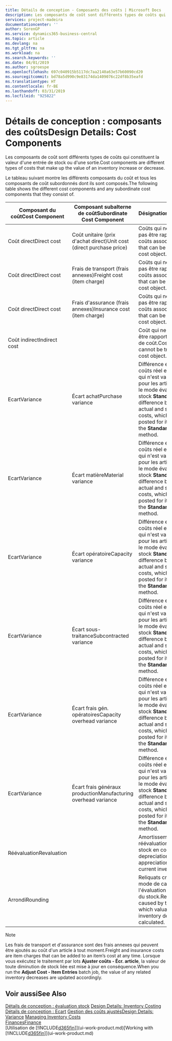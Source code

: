 ```yaml
---
title: Détails de conception - Composants des coûts | Microsoft Docs
description: Les composants de coût sont différents types de coûts qui constituent la valeur d'une entrée de stock ou d'une sortie.
services: project-madeira
documentationcenter: ''
author: SorenGP
ms.service: dynamics365-business-central
ms.topic: article
ms.devlang: na
ms.tgt_pltfrm: na
ms.workload: na
ms.search.keywords: ''
ms.date: 04/01/2019
ms.author: sgroespe
ms.openlocfilehash: 697c040915b5117dc7aa2140a63e57b60090cd20
ms.sourcegitcommit: bd78a5d990c9e83174da1409076c22df8b35eafd
ms.translationtype: HT
ms.contentlocale: fr-BE
ms.lasthandoff: 03/31/2019
ms.locfileid: "925822"
---
```

# <a name="design-details-cost-components"></a><span data-ttu-id="26367-103">Détails de conception : composants des coûts</span><span class="sxs-lookup"><span data-stu-id="26367-103">Design Details: Cost Components</span></span>
<span data-ttu-id="26367-104">Les composants de coût sont différents types de coûts qui constituent la valeur d'une entrée de stock ou d'une sortie.</span><span class="sxs-lookup"><span data-stu-id="26367-104">Cost components are different types of costs that make up the value of an inventory increase or decrease.</span></span>  

 <span data-ttu-id="26367-105">Le tableau suivant montre les différents composants du coût et tous les composants de coût subordonnés dont ils sont composés.</span><span class="sxs-lookup"><span data-stu-id="26367-105">The following table shows the different cost components and any subordinate cost components that they consist of.</span></span>  

|<span data-ttu-id="26367-106">Composant du coût</span><span class="sxs-lookup"><span data-stu-id="26367-106">Cost Component</span></span>|<span data-ttu-id="26367-107">Composant subalterne de coût</span><span class="sxs-lookup"><span data-stu-id="26367-107">Subordinate Cost Component</span></span>|<span data-ttu-id="26367-108">Désignation</span><span class="sxs-lookup"><span data-stu-id="26367-108">Description</span></span>|  
|--------------------|--------------------------------|---------------------------------------|  
|<span data-ttu-id="26367-109">Coût direct</span><span class="sxs-lookup"><span data-stu-id="26367-109">Direct cost</span></span>|<span data-ttu-id="26367-110">Coût unitaire (prix d'achat direct)</span><span class="sxs-lookup"><span data-stu-id="26367-110">Unit cost (direct purchase price)</span></span>|<span data-ttu-id="26367-111">Coûts qui ne peuvent pas être rapportés à des coûts associés.</span><span class="sxs-lookup"><span data-stu-id="26367-111">Cost that can be traced to a cost object.</span></span>|  
|<span data-ttu-id="26367-112">Coût direct</span><span class="sxs-lookup"><span data-stu-id="26367-112">Direct cost</span></span>|<span data-ttu-id="26367-113">Frais de transport (frais annexes)</span><span class="sxs-lookup"><span data-stu-id="26367-113">Freight cost (item charge)</span></span>|<span data-ttu-id="26367-114">Coûts qui ne peuvent pas être rapportés à des coûts associés.</span><span class="sxs-lookup"><span data-stu-id="26367-114">Cost that can be traced to a cost object.</span></span>|  
|<span data-ttu-id="26367-115">Coût direct</span><span class="sxs-lookup"><span data-stu-id="26367-115">Direct cost</span></span>|<span data-ttu-id="26367-116">Frais d'assurance (frais annexes)</span><span class="sxs-lookup"><span data-stu-id="26367-116">Insurance cost (item charge)</span></span>|<span data-ttu-id="26367-117">Coûts qui ne peuvent pas être rapportés à des coûts associés.</span><span class="sxs-lookup"><span data-stu-id="26367-117">Cost that can be traced to a cost object.</span></span>|  
|<span data-ttu-id="26367-118">Coût indirect</span><span class="sxs-lookup"><span data-stu-id="26367-118">Indirect cost</span></span>||<span data-ttu-id="26367-119">Coût qui ne peut pas être rapporté à un objet de coût.</span><span class="sxs-lookup"><span data-stu-id="26367-119">Cost that cannot be traced to a cost object.</span></span>|  
|<span data-ttu-id="26367-120">Ecart</span><span class="sxs-lookup"><span data-stu-id="26367-120">Variance</span></span>|<span data-ttu-id="26367-121">Écart achat</span><span class="sxs-lookup"><span data-stu-id="26367-121">Purchase variance</span></span>|<span data-ttu-id="26367-122">Différence entre les coûts réel et standard, qui n'est validée que pour les articles utilisant le mode évaluation stock **Standard**.</span><span class="sxs-lookup"><span data-stu-id="26367-122">The difference between actual and standard costs, which is only posted for items using the **Standard** costing method.</span></span>|  
|<span data-ttu-id="26367-123">Ecart</span><span class="sxs-lookup"><span data-stu-id="26367-123">Variance</span></span>|<span data-ttu-id="26367-124">Écart matière</span><span class="sxs-lookup"><span data-stu-id="26367-124">Material variance</span></span>|<span data-ttu-id="26367-125">Différence entre les coûts réel et standard, qui n'est validée que pour les articles utilisant le mode évaluation stock **Standard**.</span><span class="sxs-lookup"><span data-stu-id="26367-125">The difference between actual and standard costs, which is only posted for items using the **Standard** costing method.</span></span>|  
|<span data-ttu-id="26367-126">Ecart</span><span class="sxs-lookup"><span data-stu-id="26367-126">Variance</span></span>|<span data-ttu-id="26367-127">Écart opératoire</span><span class="sxs-lookup"><span data-stu-id="26367-127">Capacity variance</span></span>|<span data-ttu-id="26367-128">Différence entre les coûts réel et standard, qui n'est validée que pour les articles utilisant le mode évaluation stock **Standard**.</span><span class="sxs-lookup"><span data-stu-id="26367-128">The difference between actual and standard costs, which is only posted for items using the **Standard** costing method.</span></span>|  
|<span data-ttu-id="26367-129">Ecart</span><span class="sxs-lookup"><span data-stu-id="26367-129">Variance</span></span>|<span data-ttu-id="26367-130">Écart sous-traitance</span><span class="sxs-lookup"><span data-stu-id="26367-130">Subcontracted variance</span></span>|<span data-ttu-id="26367-131">Différence entre les coûts réel et standard, qui n'est validée que pour les articles utilisant le mode évaluation stock **Standard**.</span><span class="sxs-lookup"><span data-stu-id="26367-131">The difference between actual and standard costs, which is only posted for items using the **Standard** costing method.</span></span>|  
|<span data-ttu-id="26367-132">Ecart</span><span class="sxs-lookup"><span data-stu-id="26367-132">Variance</span></span>|<span data-ttu-id="26367-133">Écart frais gén. opératoires</span><span class="sxs-lookup"><span data-stu-id="26367-133">Capacity overhead variance</span></span>|<span data-ttu-id="26367-134">Différence entre les coûts réel et standard, qui n'est validée que pour les articles utilisant le mode évaluation stock **Standard**.</span><span class="sxs-lookup"><span data-stu-id="26367-134">The difference between actual and standard costs, which is only posted for items using the **Standard** costing method.</span></span>|  
|<span data-ttu-id="26367-135">Ecart</span><span class="sxs-lookup"><span data-stu-id="26367-135">Variance</span></span>|<span data-ttu-id="26367-136">Écart frais généraux production</span><span class="sxs-lookup"><span data-stu-id="26367-136">Manufacturing overhead variance</span></span>|<span data-ttu-id="26367-137">Différence entre les coûts réel et standard, qui n'est validée que pour les articles utilisant le mode évaluation stock **Standard**.</span><span class="sxs-lookup"><span data-stu-id="26367-137">The difference between actual and standard costs, which is only posted for items using the **Standard** costing method.</span></span>|  
|<span data-ttu-id="26367-138">Réévaluation</span><span class="sxs-lookup"><span data-stu-id="26367-138">Revaluation</span></span>||<span data-ttu-id="26367-139">Amortissement ou réévaluation de la valeur stock en cours.</span><span class="sxs-lookup"><span data-stu-id="26367-139">A depreciation or appreciation of the current inventory value.</span></span>|  
|<span data-ttu-id="26367-140">Arrondi</span><span class="sxs-lookup"><span data-stu-id="26367-140">Rounding</span></span>||<span data-ttu-id="26367-141">Reliquats créés par le mode de calcul de l'évaluation des sorties du stock.</span><span class="sxs-lookup"><span data-stu-id="26367-141">Residuals caused by the way in which valuation of inventory decreases are calculated.</span></span>|  

> [!NOTE]  
>  <span data-ttu-id="26367-142">Les frais de transport et d'assurance sont des frais annexes qui peuvent être ajoutés au coût d'un article à tout moment.</span><span class="sxs-lookup"><span data-stu-id="26367-142">Freight and insurance costs are item charges that can be added to an item’s cost at any time.</span></span> <span data-ttu-id="26367-143">Lorsque vous exécutez le traitement par lots **Ajuster coûts - Écr. article**, la valeur de toute diminution de stock liée est mise à jour en conséquence.</span><span class="sxs-lookup"><span data-stu-id="26367-143">When you run the **Adjust Cost - Item Entries** batch job, the value of any related inventory decreases are updated accordingly.</span></span>  

## <a name="see-also"></a><span data-ttu-id="26367-144">Voir aussi</span><span class="sxs-lookup"><span data-stu-id="26367-144">See Also</span></span>  
 <span data-ttu-id="26367-145">[Détails de conception : évaluation stock](design-details-inventory-costing.md) </span><span class="sxs-lookup"><span data-stu-id="26367-145">[Design Details: Inventory Costing](design-details-inventory-costing.md) </span></span>  
 <span data-ttu-id="26367-146">[Détails de conception : Ecart](design-details-variance.md) [Gestion des coûts ajustés](finance-manage-inventory-costs.md)</span><span class="sxs-lookup"><span data-stu-id="26367-146">[Design Details: Variance](design-details-variance.md) [Managing Inventory Costs](finance-manage-inventory-costs.md)</span></span>  
 [<span data-ttu-id="26367-147">Finances</span><span class="sxs-lookup"><span data-stu-id="26367-147">Finance</span></span>](finance.md)  
 <span data-ttu-id="26367-148">[Utilisation de [!INCLUDE[d365fin](includes/d365fin_md.md)]](ui-work-product.md)</span><span class="sxs-lookup"><span data-stu-id="26367-148">[Working with [!INCLUDE[d365fin](includes/d365fin_md.md)]](ui-work-product.md)</span></span>  
